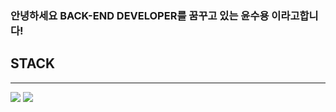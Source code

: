 <h3 sytle="text-align:center;">안녕하세요 BACK-END DEVELOPER를 꿈꾸고 있는 윤수용 이라고합니다!</h3>
<h2>STACK</h2>
<hr>
<img src="https://img.shields.io/badge/python-3776AB?style=for-the-badge&logo=python&logoColor=white">
<img src="https://img.shields.io/badge/django-092E20?style=for-the-badge&logo=django&logoColor=white">
<br>
